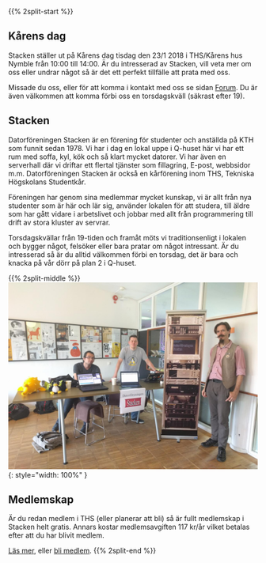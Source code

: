 <!-- 
.. title: Kårens Dag
.. slug: unionday
.. description:
-->

{{% 2split-start %}}
## Kårens dag 
Stacken ställer ut på Kårens dag tisdag den 23/1 2018 i THS/Kårens
hus Nymble från 10:00 till 14:00. Är du intresserad av Stacken, vill
veta mer om oss eller undrar något så är det ett perfekt tillfälle
att prata med oss.

Missade du oss, eller för att komma i kontakt med oss se sidan
[Forum](forum). Du är även välkommen att komma förbi oss en
torsdagskväll (säkrast efter 19).

## Stacken
Datorföreningen Stacken är en förening för studenter och anställda
på KTH som funnit sedan 1978. Vi har i dag en lokal uppe i Q-huset
här vi har ett rum med soffa, kyl, kök och så klart mycket datorer.
Vi har även en serverhall där vi driftar ett flertal tjänster som
fillagring, E-post, webbsidor m.m. Datorföreningen Stacken är också
en kårförening inom THS, Tekniska Högskolans Studentkår.

Föreningen har genom sina medlemmar mycket kunskap, vi är allt från
nya studenter som är här och lär sig, använder lokalen för att
studera, till äldre som har gått vidare i arbetslivet och jobbar med
allt från programmering till drift av stora kluster av servrar.

Torsdagskvällar från 19-tiden och framåt möts vi traditionsenligt i
lokalen och bygger något, felsöker eller bara pratar om något
intressant. Är du intresserad så är du alltid välkommen förbi en
torsdag, det är bara och knacka på vår dörr på plan 2 i Q-huset.


{{% 2split-middle %}}
![Stacken på Kårens Dag](/images/karensdag.jpg){: style="width: 100%" }
## Medlemskap
Är du redan medlem i THS (eller planerar att bli) så är fullt
medlemskap i Stacken helt gratis. Annars kostar medlemsavgiften
117 kr/år vilket betalas efter att du har blivit medlem.

[Läs mer](../club), eller [bli medlem](../member).
{{% 2split-end %}}

